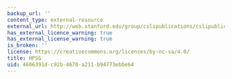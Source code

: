 ```yaml
---
backup_url: ''
content_type: external-resource
external_url: http://web.stanford.edu/group/cslipublications/cslipublications/HPSG/
has_external_licence_warning: true
has_external_license_warning: true
is_broken: ''
license: https://creativecommons.org/licenses/by-nc-sa/4.0/
title: HPSG
uid: 4606391d-c92b-4670-a211-b94773ebbe64
---
```

